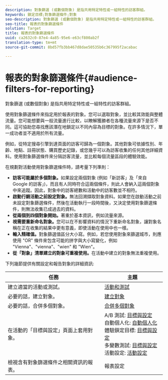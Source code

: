 ```yaml
---
description: 對象篩選 (或數個對象) 是指共用特定特性或一組特性的訪客群組。
keywords: 鎖定目標;對象篩選條件;對象
seo-description: 對象篩選 (或數個對象) 是指共用特定特性或一組特性的訪客群組。
seo-title: 報表的對象篩選條件
solution: Target
title: 報表的對象篩選條件
uuid: ca2632c0-87e4-4a85-95e6-e63cf800ab2f
translation-type: tm+mt
source-git-commit: 8bd57fb3bb467d8dae50535b6c367995f2acabac

---
```



# 報表的對象篩選條件{#audience-filters-for-reporting}

對象篩選 (或數個對象) 是指共用特定特性或一組特性的訪客群組。

使用對象篩選條件來指定用於報表的對象。您可以選取對象，並比較其效能與整體流量。您可能想要與一般流量進行比較，以瞭解獲勝者在各種流量來源下是否不同。這可協助您尋找應該潛在地鎖定以不同內容為目標的對象。在許多情況下，單一成功者並不適用於所有流量。

例如，從特定搜尋引擎到達頁面的訪客可歸為一個對象。其他對象可依據性別、年齡、地點、註冊狀態、購買歷史記錄，或您幾乎可以為訪客收集的任何其他詳細資料。使用對象篩選條件來分隔訪客流量，並比較每個流量區段的體驗效能。

在規劃對活動使用對象篩選條件時，請考量下列準則：

* **訪客可能屬於多個對象。**&#x200B;如果設定兩個對象 (例如「新訪客」及「來自 Google 的訪客」)，而且有人同時符合這兩個條件，則此人會納入這兩個對象中來追蹤。因此，對象中的訪客總數和活動中的訪客數並不相符。
* **啟動行銷活動之前設定對象。**&#x200B;無法回溯擷取對象資料。如果您在啟動活動之前未設定對象篩選條件，然後在活動執行一段時間後，又決定使用對象篩選條件，則無法收集已成過去的資料。
* **從兩個到四個對象開始。**&#x200B;著重於基本資訊，例如流量來源。
* **視需要重新命名對象。**&#x200B;您可以在不影響資料的情況下重新命名對象，讓對象名稱在正在收集的結果中更有意義，即使活動在使用中也一樣。
* **輸入精確值。**&#x200B;對象篩選值區分大小寫。例如，若您使用對象來篩選城市，則應使用 "OR" 條件來包含可能的拼字與大小寫變化，例如 "Vienna"、"vienna"、"wien" 和 "Wien"。
* **從「對象」清單建立的對象可重複使用。**&#x200B;在活動中建立的對象無法重複使用。

下列幾節提供有關設定和報告對象的詳細資訊:

| 任務 | 主題 |
|--- |--- |
| 建立適當的活動或測試。 | [活動和測試](/help/c-intro/target-key-concepts.md) |
| 必要的話，建立對象。 | [建立對象](/help/c-target/c-audiences/create-audience.md) |
| 必要的話，合併多個對象。 | [合併多個對象](/help/c-target/combining-multiple-audiences.md) |
| 在活動的「目標與設定」頁面上套用對象。 | A/B 測試: [目標與設定](/help/c-activities/t-test-ab/t-test-create-ab/ab-goals-and-settings.md)<br>自動個人化: [自動個人化](/help/c-activities/t-automated-personalization/automated-personalization.md)<br>體驗鎖定目標: [目標與設定](/help/c-activities/t-experience-target/t-xt-create/xt-goals-and-settings.md)<br>多變數測試: [目標與設定](/help/c-activities/c-multivariate-testing/t-create-multivariate-test/goals-and-settings.md)<br>活動設定: [活動設定](/help/c-activities/activity-settings.md) |
| 檢視含有對象篩選條件之相關資訊的報表。 | 報表設定 |

